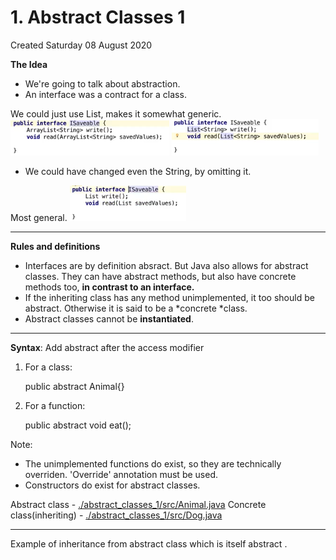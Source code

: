 # 1. Abstract Classes 1
Created Saturday 08 August 2020

**The Idea**

* We're going to talk about abstraction.
* An interface was a contract for a class.

We could just use List, makes it somewhat generic.
![](./1._Abstract_Classes_1/pasted_image.png) ![](./1._Abstract_Classes_1/pasted_image001.png)

* We could have changed even the String, by omitting it.

Most general.
![](./1._Abstract_Classes_1/pasted_image002.png)

*****

**Rules and definitions**

* Interfaces are by definition absract. But Java also allows for abstract classes. They can have abstract methods, but also have concrete methods too, **in contrast to an interface.**
* If the inheriting class has any method unimplemented, it too should be abstract. Otherwise it is said to be a *concrete *class. 
* Abstract classes cannot be **instantiated**.


*****

**Syntax**: Add abstract after the access modifier

1. For a class:

	public abstract Animal{}
	

2. For a function:

	public abstract void eat();
	
Note: 

* The unimplemented functions do exist, so they are technically overriden. 'Override' annotation must be used.
* Constructors do exist for abstract classes.

Abstract class - [./abstract_classes_1/src/Animal.java](./1._Abstract_Classes_1/abstract_classes_1/src/Animal.java)
Concrete class(inheriting) - [./abstract_classes_1/src/Dog.java](./1._Abstract_Classes_1/abstract_classes_1/src/Dog.java)

*****

Example of inheritance from abstract class which is itself abstract .

